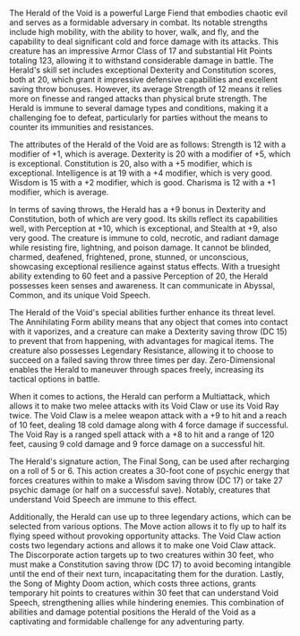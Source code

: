The Herald of the Void is a powerful Large Fiend that embodies chaotic evil and serves as a formidable adversary in combat. Its notable strengths include high mobility, with the ability to hover, walk, and fly, and the capability to deal significant cold and force damage with its attacks. This creature has an impressive Armor Class of 17 and substantial Hit Points totaling 123, allowing it to withstand considerable damage in battle. The Herald's skill set includes exceptional Dexterity and Constitution scores, both at 20, which grant it impressive defensive capabilities and excellent saving throw bonuses. However, its average Strength of 12 means it relies more on finesse and ranged attacks than physical brute strength. The Herald is immune to several damage types and conditions, making it a challenging foe to defeat, particularly for parties without the means to counter its immunities and resistances.

The attributes of the Herald of the Void are as follows: Strength is 12 with a modifier of +1, which is average. Dexterity is 20 with a modifier of +5, which is exceptional. Constitution is 20, also with a +5 modifier, which is exceptional. Intelligence is at 19 with a +4 modifier, which is very good. Wisdom is 15 with a +2 modifier, which is good. Charisma is 12 with a +1 modifier, which is average. 

In terms of saving throws, the Herald has a +9 bonus in Dexterity and Constitution, both of which are very good. Its skills reflect its capabilities well, with Perception at +10, which is exceptional, and Stealth at +9, also very good. The creature is immune to cold, necrotic, and radiant damage while resisting fire, lightning, and poison damage. It cannot be blinded, charmed, deafened, frightened, prone, stunned, or unconscious, showcasing exceptional resilience against status effects. With a truesight ability extending to 60 feet and a passive Perception of 20, the Herald possesses keen senses and awareness. It can communicate in Abyssal, Common, and its unique Void Speech.

The Herald of the Void's special abilities further enhance its threat level. The Annihilating Form ability means that any object that comes into contact with it vaporizes, and a creature can make a Dexterity saving throw (DC 15) to prevent that from happening, with advantages for magical items. The creature also possesses Legendary Resistance, allowing it to choose to succeed on a failed saving throw three times per day. Zero-Dimensional enables the Herald to maneuver through spaces freely, increasing its tactical options in battle.

When it comes to actions, the Herald can perform a Multiattack, which allows it to make two melee attacks with its Void Claw or use its Void Ray twice. The Void Claw is a melee weapon attack with a +9 to hit and a reach of 10 feet, dealing 18 cold damage along with 4 force damage if successful. The Void Ray is a ranged spell attack with a +8 to hit and a range of 120 feet, causing 9 cold damage and 9 force damage on a successful hit.

The Herald's signature action, The Final Song, can be used after recharging on a roll of 5 or 6. This action creates a 30-foot cone of psychic energy that forces creatures within to make a Wisdom saving throw (DC 17) or take 27 psychic damage (or half on a successful save). Notably, creatures that understand Void Speech are immune to this effect.

Additionally, the Herald can use up to three legendary actions, which can be selected from various options. The Move action allows it to fly up to half its flying speed without provoking opportunity attacks. The Void Claw action costs two legendary actions and allows it to make one Void Claw attack. The Discorporate action targets up to two creatures within 30 feet, who must make a Constitution saving throw (DC 17) to avoid becoming intangible until the end of their next turn, incapacitating them for the duration. Lastly, the Song of Mighty Doom action, which costs three actions, grants temporary hit points to creatures within 30 feet that can understand Void Speech, strengthening allies while hindering enemies. This combination of abilities and damage potential positions the Herald of the Void as a captivating and formidable challenge for any adventuring party.